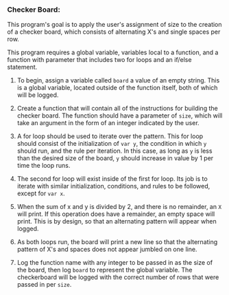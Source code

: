 ### Checker Board:

This program's goal is to apply the user's assignment of size to the creation of a checker board, which consists of alternating X's and single spaces per row.

This program requires a global variable, variables local to a function, and a function with parameter that includes two for loops and an if/else statement.


1. To begin, assign a variable called `board` a value of an empty string.  This is a global variable, located outside of the function itself, both of which will be logged.

1. Create a function that will contain all of the instructions for building the checker board.  The function should have a parameter of `size`, which will take an argument in the form of an integer indicated by the user.

1. A for loop should be used to iterate over the pattern.  This for loop should consist of the initialization of `var y`, the condition in which `y` should run, and the rule per iteration.  In this case, as long as `y` is less than the desired size of the board, `y` should increase in value by 1 per time the loop runs.  

1. The second for loop will exist inside of the first for loop.  Its job is to iterate with similar initialization, conditions, and rules to be followed, except for `var x`.    

1. When the sum of x and y is divided by 2, and there is no remainder, an `X` will print.  If this operation does have a remainder, an empty space will print.  This is by design, so that an alternating pattern will appear when logged.  

1. As both loops run, the board will print a new line so that the alternating pattern of X's and spaces does not appear jumbled on one line.

1. Log the function name with any integer to be passed in as the size of the board, then log `board` to represent the global variable.  The checkerboard will be logged with the correct number of rows that were passed in per `size`.  
